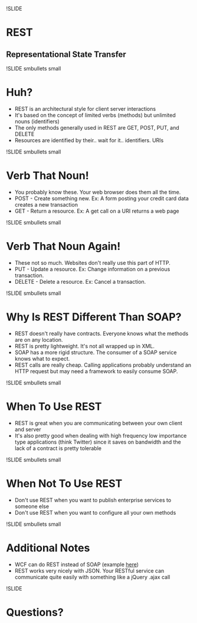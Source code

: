 !SLIDE
# REST #
## Representational State Transfer ##

!SLIDE smbullets small
# Huh? #
* REST is an architectural style for client server interactions
* It's based on the concept of limited verbs (methods) but unlimited nouns (identifiers)
* The only methods generally used in REST are GET, POST, PUT, and DELETE
* Resources are identified by their.. wait for it.. identifiers.  URIs

!SLIDE smbullets small
# Verb That Noun! #
* You probably know these.  Your web browser does them all the time.
* POST - Create something new.  Ex:  A form posting your credit card data creates a new transaction
* GET - Return a resource.  Ex:  A get call on a URI returns a web page

!SLIDE smbullets small
# Verb That Noun Again! #
* These not so much.  Websites don't really use this part of HTTP.
* PUT - Update a resource.  Ex:  Change information on a previous transaction.
* DELETE - Delete a resource.  Ex:  Cancel a transaction.

!SLIDE smbullets small
# Why Is REST Different Than SOAP? #
* REST doesn't really have contracts.  Everyone knows what the methods are on any location.
* REST is pretty lightweight.  It's not all wrapped up in XML.
* SOAP has a more rigid structure.  The consumer of a SOAP service knows what to expect.
* REST calls are really cheap.  Calling applications probably understand an HTTP request but may need a framework to easily consume SOAP.

!SLIDE smbullets small
# When To Use REST #
* REST is great when you are communicating between your own client and server
* It's also pretty good when dealing with high frequency low importance type applications (think Twitter) since it saves on bandwidth and the lack of a contract is pretty tolerable

!SLIDE smbullets small
# When Not To Use REST #
* Don't use REST when you want to publish enterprise services to someone else
* Don't use REST when you want to configure all your own methods

!SLIDE smbullets small
# Additional Notes #
* WCF can do REST instead of SOAP (example [here](http://consultingblogs.emc.com/anthonysteele/archive/2008/03/15/rest-from-wcf-3-5.aspx))
* REST works very nicely with JSON.  Your RESTful service can communicate quite easily with something like a jQuery .ajax call

!SLIDE
# Questions? #
